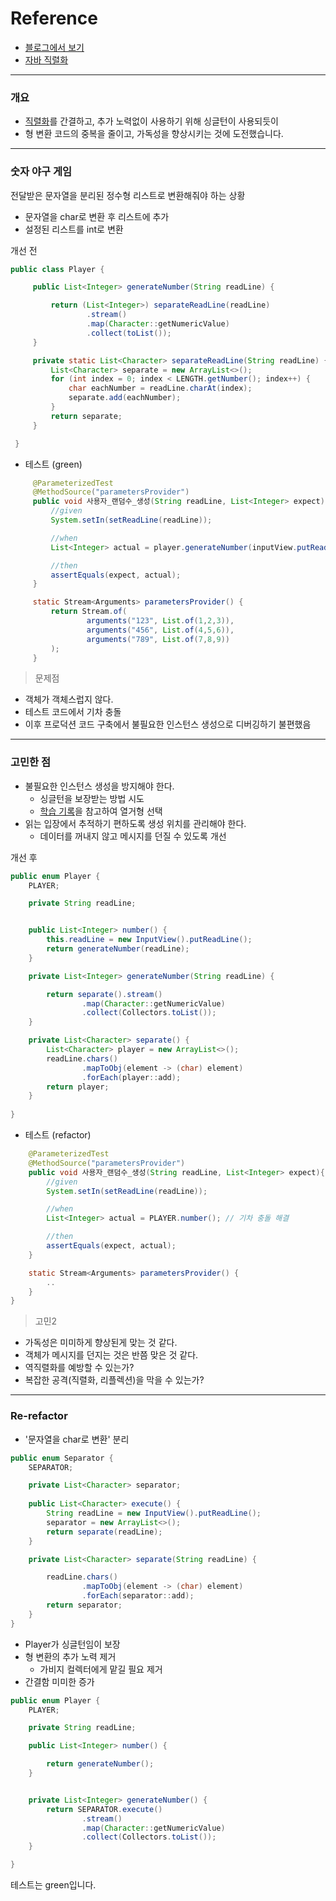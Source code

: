 # Reference
- [블로그에서 보기](https://velog.io/@urtimeislimited/JAVA-싱글턴)
- [자바 직렬화](https://techblog.woowahan.com/2550/)

---

### 개요
- [직렬화](https://techblog.woowahan.com/2550/)를 간결하고, 추가 노력없이 사용하기 위해 싱글턴이 사용되듯이
- 형 변환 코드의 중복을 줄이고, 가독성을 향상시키는 것에 도전했습니다.

---

### 숫자 야구 게임

전달받은 문자열을 분리된 정수형 리스트로 변환해줘야 하는 상황
- 문자열을 char로 변환 후 리스트에 추가
- 설정된 리스트를 int로 변환


개선 전

```java
public class Player {

     public List<Integer> generateNumber(String readLine) {

         return (List<Integer>) separateReadLine(readLine)
                 .stream()
                 .map(Character::getNumericValue)
                 .collect(toList());
     }

     private static List<Character> separateReadLine(String readLine) {
         List<Character> separate = new ArrayList<>();
         for (int index = 0; index < LENGTH.getNumber(); index++) {
             char eachNumber = readLine.charAt(index);
             separate.add(eachNumber);
         }
         return separate;
     }

 }
```

- 테스트 (green)

```java
     @ParameterizedTest
     @MethodSource("parametersProvider")
     public void 사용자_랜덤수_생성(String readLine, List<Integer> expect){
         //given
         System.setIn(setReadLine(readLine));

         //when
         List<Integer> actual = player.generateNumber(inputView.putReadLine());

         //then
         assertEquals(expect, actual);
     }

     static Stream<Arguments> parametersProvider() {
         return Stream.of(
                 arguments("123", List.of(1,2,3)),
                 arguments("456", List.of(4,5,6)),
                 arguments("789", List.of(7,8,9))
         );
     }
```


> 문제점
- 객체가 객체스럽지 않다.
- 테스트 코드에서 기차 충돌
- 이후 프로덕션 코드 구축에서 불필요한 인스턴스 생성으로 디버깅하기 불편했음

---

### 고민한 점
- 불필요한 인스턴스 생성을 방지해야 한다.
  - 싱글턴을 보장받는 방법 시도
  - [학습 기록](https://github.com/joohyeongKim/studying/blob/main/Effective_Java/아이템%203%20-%20private%20생성자나%20열거%20타입으로%20싱글턴임을%20보증하라.md)을 참고하여 열거형 선택
- 읽는 입장에서 추적하기 편하도록 생성 위치를 관리해야 한다.
  - 데이터를 꺼내지 않고 메시지를 던질 수 있도록 개선
  
개선 후

```java
public enum Player {
    PLAYER;

    private String readLine;


    public List<Integer> number() {
        this.readLine = new InputView().putReadLine();
        return generateNumber(readLine);
    }

    private List<Integer> generateNumber(String readLine) {

        return separate().stream()
                .map(Character::getNumericValue)
                .collect(Collectors.toList());
    }

    private List<Character> separate() {
        List<Character> player = new ArrayList<>();
        readLine.chars()
                .mapToObj(element -> (char) element)
                .forEach(player::add);
        return player;
    }
    
}
```

- 테스트 (refactor)
```java
    @ParameterizedTest
    @MethodSource("parametersProvider")
    public void 사용자_랜덤수_생성(String readLine, List<Integer> expect){
        //given
        System.setIn(setReadLine(readLine));

        //when
        List<Integer> actual = PLAYER.number(); // 기차 충돌 해결

        //then
        assertEquals(expect, actual);
    }

    static Stream<Arguments> parametersProvider() {
        ..
    }
}
```
> 고민2
- 가독성은 미미하게 향상된게 맞는 것 같다.
- 객체가 메시지를 던지는 것은 반쯤 맞은 것 같다.
- 역직렬화를 예방할 수 있는가?
- 복잡한 공격(직렬화, 리플렉션)을 막을 수 있는가?

---

### Re-refactor

- '문자열을 char로 변환' 분리

```java
public enum Separator {
    SEPARATOR;

    private List<Character> separator;
    
    public List<Character> execute() {
        String readLine = new InputView().putReadLine();
        separator = new ArrayList<>();
        return separate(readLine);
    }

    private List<Character> separate(String readLine) {

        readLine.chars()
                .mapToObj(element -> (char) element)
                .forEach(separator::add);
        return separator;
    }
}
```

- Player가 싱글턴임이 보장
- 형 변환의 추가 노력 제거
  - 가비지 컬렉터에게 맡길 필요 제거
- 간결함 미미한 증가

```java
public enum Player {
    PLAYER;

    private String readLine;

    public List<Integer> number() {

        return generateNumber();
    }


    private List<Integer> generateNumber() {
        return SEPARATOR.execute()
                .stream()
                .map(Character::getNumericValue)
                .collect(Collectors.toList());
    }

}
```

테스트는 green입니다.
